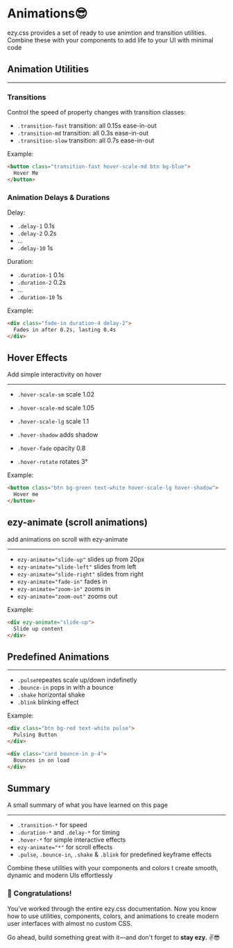 # Animations😎

ezy.css provides a set of ready to use animtion and transition utilities. Combine these with your components to add life to your UI with minimal code

## Animation Utilities

---

### Transitions

Control the speed of property changes with transition classes:

- `.transition-fast` transition: all 0.15s ease-in-out
- `.transition-md` transition: all 0.3s ease-in-out
- `.transition-slow` transition: all 0.7s ease-in-out

Example:

```html
<button class="transition-fast hover-scale-md btn bg-blue">
  Hover Me
</button>
```

### Animation Delays & Durations

Delay:

- `.delay-1` 0.1s
- `.delay-2` 0.2s
- ...
- `.delay-10` 1s

Duration:

- `.duration-1` 0.1s
- `.duration-2` 0.2s
- ...
- `.duration-10` 1s

Example:

```html
<div class="fade-in duration-4 delay-2">
  Fades in after 0.2s, lasting 0.4s
</div>
```

## Hover Effects

Add simple interactivity on hover

---

- `.hover-scale-sm` scale 1.02
- `.hover-scale-md` scale 1.05
- `.hover-scale-lg` scale 1.1

- `.hover-shadow` adds shadow
- `.hover-fade` opacity 0.8
- `.hover-rotate` rotates 3°

Example:

```html
<button class="btn bg-green text-white hover-scale-lg hover-shadow">
  Hover me
</button>
```

## ezy-animate (scroll animations)

add animations on scroll with ezy-animate

---

- `ezy-animate="slide-up"` slides up from 20px
- `ezy-animate="slide-left"` slides from left
- `ezy-animate="slide-right"` slides from right
- `ezy-animate="fade-in"` fades in
- `ezy-animate="zoom-in"` zooms in
- `ezy-animate="zoom-out"` zooms out

Example:

```html
<div ezy-animate="slide-up">
  Slide up content
</div>
```

## Predefined Animations

---

- `.pulse`repeates scale up/down indefinetly
- `.bounce-in` pops in with a bounce
- `.shake` horizontal shake
- `.blink` blinking effect

Example:

```html
<div class="btn bg-red text-white pulse">
  Pulsing Button
</div>

<div class="card bounce-in p-4">
  Bounces in on load
</div>
```

## Summary

A small summary of what you have learned on this page

---

- `.transition-*` for speed
- `.duration-*` and `.delay-*` for timing
- `.hover-*` for simple interactive effects
- `ezy-animate="*"` for scroll effects
- `.pulse`, `.bounce-in`, `.shake` & `.blink` for predefined keyframe effects

Combine these utilities with your components and colors t create smooth, dynamic and modern UIs effortlessly

### 🎉 Congratulations!

You've worked through the entire ezy.css documentation.
Now you know how to use utilities, components, colors, and animations to create modern user interfaces with almost no custom CSS.

Go ahead, build something great with it—and don't forget to **stay ezy.** ✌️😎